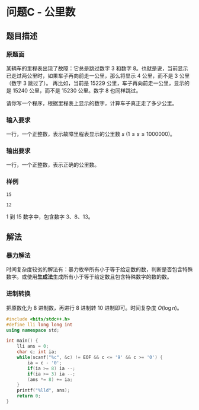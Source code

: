 # 问题C - 公里数

## 题目描述

### 原题面

某辆车的里程表出现了故障：它总是跳过数字 $3$ 和数字 $8$。也就是说，当前显示已走过两公里时，如果车子再向前走一公里，那么将显示 $4$ 公里，而不是 $3$ 公里（数字 $3$ 跳过了）。 再比如，当前是 $15229$ 公里，车子再向前走一公里，显示的是 $15240$ 公里，而不是 $15230$ 公里。数字 $8$ 也同样跳过。

请你写一个程序，根据里程表上显示的数字，计算车子真正走了多少公里。

### 输入要求

一行，一个正整数，表示故障里程表显示的公里数 $s\:(1\le s\le 1000000)$。

### 输出要求

一行，一个正整数，表示正确的公里数。

### 样例

<div class="grid" markdown>

```text
15
```

```text
12
```

</div>

$1$ 到 $15$ 数字中，包含数字 $3$、$8$、$13$。

## 解法

### 暴力解法

时间复杂度较劣的解法有：暴力枚举所有小于等于给定数的数，判断是否包含特殊数字。或使用**生成法**生成所有小于等于给定数且包含特殊数字的数的数。

### 进制转换

把原数化为 $8$ 进制数，再进行 $8$ 进制转 $10$ 进制即可。时间复杂度 $O(\log{n})$。

```cpp
#include <bits/stdc++.h>
#define lli long long int
using namespace std;

int main() {
	lli ans = 0;
	char c; int ia;
	while(scanf("%c", &c) != EOF && c <= '9' && c >= '0') {
		ia = c - '0';
		if(ia >= 8) ia --;
		if(ia >= 3) ia --;
		(ans *= 8) += ia;
	}
	printf("%lld", ans);
	return 0;
}
```
